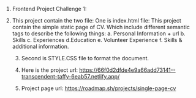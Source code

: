1. Frontend Project Challenge 1:
2. This project contain the two file: One is index.html file:
   This project contain the simple static page of CV. Which include different semantic tags to describe the following things:
   a. Personal Information + url
   b. Skills
   c. Experiences
   d.Education
   e. Volunteer Experience
   f. Skills & additional information.

   3. Second is STYLE.CSS file to format the document.
   4. Here is the project url:  https://66f0d2dfde4e9a66add73141--transcendent-taffy-6eab57.netlify.app/
  
   5. Project page url: https://roadmap.sh/projects/single-page-cv

   
